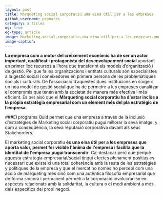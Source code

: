 ```yaml
---
layout: post
title: Màrqueting social corporatiu una eina útil per a les empreses 
github_username: pepmares
category: articles 
og: true
og-type: article
image: Marketing-social-corporatiu-una-eina-util-per-a-les-empreses.png
image-caption: 
---
```


**La empresa com a motor del creixement econòmic ha de ser un actor important, qualificat i protagonista del desenvolupament social** aportant en primer lloc recursos a l’hora que transferint els models d’organització i de gestió.  Pel que fa les organitzacions i entitats culturals són especialistes a la gestió social i coneixedores en primera persona de les problemàtiques socials i culturals. De l’associació d’aquestes dues institucions en sorgeix un nou model de gestió social que ha de permetre a les empreses canalitzar el compromís que tenen amb la societat de manera més efectiva i més eficient. És per això que el **Màrqueting social corporatiu  ha d’estar inclòs a la pròpia estratègia empresarial com un element més del pla estratègic de l’empresa**. 

###El programa Quid permet que una empresa a través de la inclusió d’estratègies de Marketing social corporatiu pugui millorar la seva imatge, y com a conseqüència, la seva reputació corporativa davant als seus Stakehorders. 

El marketing social corporatiu **és una eina útil per a les empreses que aporta valor, permet fer visible l'ànima de l'empresa i facilita que la identitat de l'empresa pugui transcendir**. Cal destacar però que perquè aquesta estratègia empresarial/social tingui efectes plenament positius es necessari que existeixi una total coherència amb la resta de les estratègies y polítiques de la empresa y que el mercat no nomes ho percebi com una acció de màrqueting més sinó com una autèntica filosofia empresarial que de forma sincera i permanent permeti a la corporació involucrar-se en aspectes relacionats amb la solidaritat, la cultura o el medi ambient a més dels específics del propi negoci. 

